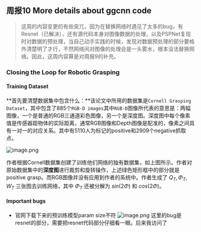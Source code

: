 ## 周报10 More details about ggcnn code

> 这周的内容变更的有些突兀，因为在替换网络时遇见了太多的bug，有Resnet（已解决），还有源代码本身对图像数据的处理，以及PSPNet复现时对数据的预处理，当自己动手实践的时候，发现对数据预处理的部分要格外清楚明了才行，不然网络间对图像的处理会是一头雾水，根本没法替换网络。因此，这周内容算是对周报9的补充。
>

### Closing the Loop for Robotic Grasping

#### Training Dataset

**首先要清楚数据集中包含什么：**该论文中所用的数据集是`Cornell Grasping Dataset`，其中包含了885个`RGB-D images`其中`RGB-D`图像所代表的意思是：两幅图像，一个是普通的RGB三通道彩色图像，另一个是深度图。深度图中每个像素值是传感器距物体的实际距离，通常RGB图像和Depth图像是配准的，像素之间具有一对一的对应关系。其中有5110人为标记的positive和2909个negative抓取点。

![image.png](assets/image-20211006234857-asue7je.png)

作者根据Cornell数据集创建了训练他们网络的独有数据集，如上图所示。作者对原始数据集中的**深度图**进行裁剪和旋转操作，上述绿色矩形框中的部分就是positive grasp。而RGB图像并没有应用到作者的系统中。作者生成了 $Q_{T}, \Phi_{T}, W_{T}$ 三张图去训练网络，其中 $\Phi_{T}$ 还被分解为 $sin(2\Phi)$ 和 $cos(2\Phi)$。

#### 

#### Important bugs

* 官网下载下来的预训练模型param size不符
  ![image.png](assets/image-20211006023257-r0d39jy.png)
  这里的bug是resnet的部分，需要把resnet代码部分仔细看一眼。后来我访问了